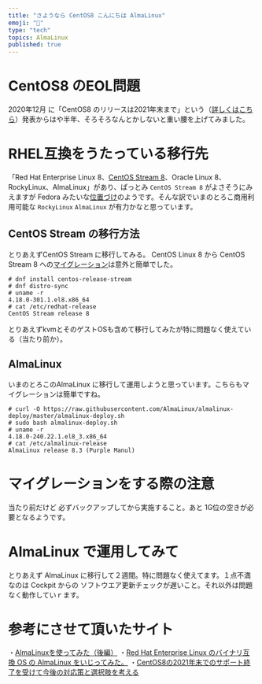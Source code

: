 ```yaml
---
title: "さようなら CentOS8 こんにちは AlmaLinux"
emoji: "📝"
type: "tech"
topics: AlmaLinux
published: true
---
```


# CentOS8 のEOL問題
2020年12月 に「CentOS8 のリリースは2021年末まで」という（[詳しくはこちら](https://academy.gmocloud.com/qa/20210422/11154)）発表からはや半年、そろそろなんとかしないと重い腰を上げてみました。

# RHEL互換をうたっている移行先
「Red Hat Enterprise Linux 8、[CentOS Stream 8](https://blog.centos.org/2020/12/future-is-centos-stream/)、Oracle Linux 8、RockyLinux、AlmaLinux」があり、ぱっとみ `CentOS Stream 8` がよさそうにみえますが Fedora みたいな[位置づけ](https://www.miraclelinux.com/tech-blog/difference_between_centos_and_centos_stream)のようです。そんな訳でいまのとろこ商用利用可能な `RockyLinux` `AlmaLinux` が有力かなと思っています。

## CentOS Stream の移行方法
とりあえずCentOS Stream に移行してみる。
CentOS Linux 8 から CentOS Stream 8 への[マイグレーション](https://centos.org/distro-faq/#q7-how-do-i-migrate-my-centos-linux-8-installation-to-centos-stream)は意外と簡単でした。

```text
# dnf install centos-release-stream
# dnf distro-sync
# uname -r
4.18.0-301.1.el8.x86_64
# cat /etc/redhat-release
CentOS Stream release 8
```

とりあえずkvmとそのゲストOSも含めて移行してみたが特に問題なく使えている（当たり前か）。

## AlmaLinux 
いまのとろこのAlmaLinux に移行して運用しようと思っています。こちらもマイグレーションは簡単ですね。

```text
# curl -O https://raw.githubusercontent.com/AlmaLinux/almalinux-deploy/master/almalinux-deploy.sh
# sudo bash almalinux-deploy.sh
# uname -r
4.18.0-240.22.1.el8_3.x86_64
# cat /etc/almalinux-release
AlmaLinux release 8.3 (Purple Manul)
```

# マイグレーションをする際の注意
当たり前だけど 必ずバックアップしてから実施すること。あと 1G位の空きが必要となるようです。

# AlmaLinux で運用してみて
とりあえず AlmaLinux に移行して２週間。特に問題なく使えてます。１点不満なのは Cockpit からの ソフトウエア更新チェックが遅いこと。それ以外は問題なく動作していｒます。

# 参考にさせて頂いたサイト
・[AlmaLinuxを使ってみた（後編）](https://qiita.com/yamada-hakase/items/17b41d33e30232b69fe2)
・[Red Hat Enterprise Linux のバイナリ互換 OS の AlmaLinux をいじってみた。](https://pc-freedom.net/today_pc_story/almalinux-8-3-release/)
・[CentOS8の2021年末でのサポート終了を受けて今後の対応策と選択肢を考える](https://www.geekfeed.co.jp/geekblog/migration-path-from-centos8)
